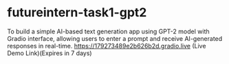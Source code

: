 # futureintern-task1-gpt2
To build a simple AI-based text generation app using GPT-2 model with Gradio interface, allowing users to enter a prompt and receive AI-generated responses in real-time.
https://179273489e2b626b2d.gradio.live (Live Demo Link)(Expires in 7 days)
